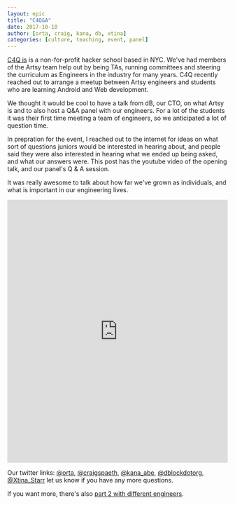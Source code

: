 ```yaml
---
layout: epic
title: "C4Q&A"
date: 2017-10-10
author: [orta, craig, kana, db, xtina]
categories: [culture, teaching, event, panel]
---
```


[C4Q is](https://www.c4q.nyc) is a non-for-profit hacker school based in NYC. We've had members of the Artsy team help 
out by being TAs, running committees and steering the curriculum as Engineers in the industry for many years. C4Q recently 
reached out to arrange a meetup between Artsy engineers and students who are learning Android and Web development.

We thought it would be cool to have a talk from dB, our CTO, on what Artsy is and to also host a Q&A panel with our 
engineers. For a lot of the students it was their first time meeting a team of engineers, so we anticipated a lot of 
question time.

In prepration for the event, I reached out to the internet for ideas on what sort of questions juniors would be interested
in hearing about, and people said they were also interested in hearing what we ended up being asked, and what our answers
were. This post has the youtube video of the opening talk, and our panel's Q & A session. 

It was really awesome to talk about how far we've grown as individuals, and what is important in our engineering lives.

<!-- more -->

<center>
<iframe width='100%' height='600' src='https://www.youtube.com/embed/leiKlKXRvuk' frameborder='0' allowfullscreen></iframe>
</center>

Our twitter links:  [@orta](https://twitter.com/orta), [@craigspaeth](https://twitter.com/craigspaeth), [@kana_abe](https://twitter.com/kana_abe), [@dblockdotorg](https://twitter.com/dblockdotorg), [@Xtina_Starr](https://twitter.com/xtina_starr) let us know if 
you have any more questions.

If you want more, there's also [part 2 with different engineers](/blog/2018/01/10/C4Q-QandA-two/).
